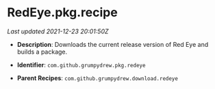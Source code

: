 # RedEye.pkg.recipe

_Last updated 2021-12-23 20:01:50Z_

- **Description**: Downloads the current release version of Red Eye and builds a package.

- **Identifier**: `com.github.grumpydrew.pkg.redeye`

- **Parent Recipes**: `com.github.grumpydrew.download.redeye`
